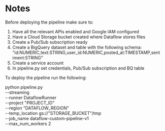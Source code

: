 # Notes

Before deploying the pipeline make sure to:
1. Have all the relevant APIs enabled and Google IAM configured
2. Have a Cloud Storage bucket created where Dataflow stores files
3. Create a Pub/Sub subscription ready
4. Create a BigQuery dataset and table with the following schema:
"id:NUMERIC,text:STRING,user_id:NUMERIC,posted_at:TIMESTAMP,sentiment:STRING"
5.  Create a service account
6. In pipeline.py set credentials, Pub/Sub subscription and BQ table

To deploy the pipeline run the following:

python pipeline.py  \
    --streaming \
    --runner DataflowRunner \
    --project "PROJECT_ID" \
    --region "DATAFLOW_REGION" \
    --temp_location gs://"STORAGE_BUCKET"/tmp \
    --job_name dataflow-custom-pipeline-v1 \
    --max_num_workers 2
